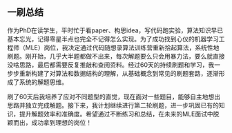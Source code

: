 ## 一刷总结

作为PhD在读学生，平时忙于看paper、构思idea，写代码跑实验，算法知识早已基本忘光，记得零星半点也完全不记得怎么实现。为了成功找到心仪的机器学习工程师（MLE）岗位，我决定通过代码随想录算法训练营重新拾起算法，系统性地刷题。刚开始，几乎大半题都做不出来，每次解题要么只会用暴力法，要么就直接没啥思路，最后都需要反复推敲和查阅资料。经过60天的持续刷题和学习，我一步步重新构建了对算法和数据结构的理解，从基础概念到常见的刷题套路，逐渐形成了系统的解题思维。

刷了60天后我培养了应对不同题型的直觉，现在面对一些题目，能够自主地想出思路并独立完成解题。接下来，我计划继续进行第二轮刷题，进一步巩固已有的知识，提升解题效率和准确度。希望通过不断练习和总结，在未来的MLE面试中脱颖而出，成功拿到理想的岗位！

